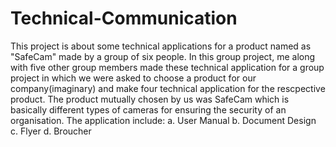 # Technical-Communication
This project is about some technical applications for a product named as "SafeCam" made by a group of six people.
In this group project, me along with five other group members made these technical application for a group project in which we were asked to choose a product for our company(imaginary) and make four technical application for the rescpective product.
The product mutually chosen by us was SafeCam which is basically different types of cameras for ensuring the security of an organisation.
The application include:
a. User Manual
b. Document Design
c. Flyer
d. Broucher

